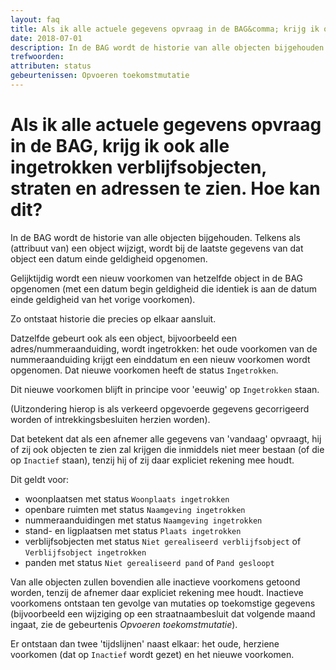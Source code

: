 ```yaml
---
layout: faq
title: Als ik alle actuele gegevens opvraag in de BAG&comma; krijg ik ook alle ingetrokken verblijfsobjecten&comma; straten en adressen te zien. Hoe kan dit?
date: 2018-07-01
description: In de BAG wordt de historie van alle objecten bijgehouden door middel van op elkaar aansluitende voorkomens. Dit betekent dat bij het opvragen van de gegevens van 'vandaag' ook objecten worden getoond die inmiddels niet meer bestaan of die inactief zijn, tenzij hier expliciet rekening mee wordt gehouden.
trefwoorden:
attributen: status
gebeurtenissen: Opvoeren toekomstmutatie
---
```


# Als ik alle actuele gegevens opvraag in de BAG, krijg ik ook alle ingetrokken verblijfsobjecten, straten en adressen te zien. Hoe kan dit?

In de BAG wordt de historie van alle objecten bijgehouden. Telkens als (attribuut van) een object wijzigt, wordt bij de laatste gegevens van dat object een datum einde geldigheid opgenomen.

Gelijktijdig wordt een nieuw voorkomen van hetzelfde object in de BAG opgenomen (met een datum begin geldigheid die identiek is aan de datum einde geldigheid van het vorige voorkomen).

Zo ontstaat historie die precies op elkaar aansluit.

Datzelfde gebeurt ook als een object, bijvoorbeeld een adres/nummeraanduiding, wordt ingetrokken: het oude voorkomen van de nummeraanduiding krijgt een einddatum en een nieuw voorkomen wordt opgenomen. Dat nieuwe voorkomen heeft de status `Ingetrokken`.

Dit nieuwe voorkomen blijft in principe voor 'eeuwig' op `Ingetrokken` staan.

(Uitzondering hierop is als verkeerd opgevoerde gegevens gecorrigeerd worden of intrekkingsbesluiten herzien worden).

Dat betekent dat als een afnemer alle gegevens van 'vandaag' opvraagt, hij of zij ook objecten te zien zal krijgen die inmiddels niet meer bestaan (of die op `Inactief` staan), tenzij hij of zij daar expliciet rekening mee houdt.

Dit geldt voor:

- woonplaatsen met status `Woonplaats ingetrokken`
- openbare ruimten met status `Naamgeving ingetrokken`
- nummeraanduidingen met status `Naamgeving ingetrokken`
- stand- en ligplaatsen met status `Plaats ingetrokken`
- verblijfsobjecten met status `Niet gerealiseerd verblijfsobject` of `Verblijfsobject ingetrokken`
- panden met status `Niet gerealiseerd pand` of `Pand gesloopt`

Van alle objecten zullen bovendien alle inactieve voorkomens getoond worden, tenzij de afnemer daar expliciet rekening mee houdt. Inactieve voorkomens ontstaan ten gevolge van mutaties op toekomstige gegevens (bijvoorbeeld een wijziging op een straatnaambesluit dat volgende maand ingaat, zie de gebeurtenis _Opvoeren toekomstmutatie_).


Er ontstaan dan twee 'tijdslijnen' naast elkaar: het oude, herziene voorkomen (dat op `Inactief` wordt gezet) en het nieuwe voorkomen.
